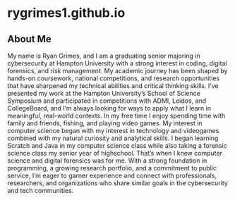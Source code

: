 # rygrimes1.github.io

<h2>About Me</h2>
<p>
  My name is Ryan Grimes, and I am a
graduating senior majoring in cybersecurity at
Hampton University with a strong interest in coding,
digital forensics, and risk management. My
academic journey has been shaped by hands-on
coursework, national competitions, and research
opportunities that have sharpened my technical
abilities and critical thinking skills. I’ve presented my
work at the Hampton University’s School of Science Symposium and participated in
competitions with ADMI, Leidos, and CollegeBoard, and I’m always looking for ways to
apply what I learn in meaningful, real-world contexts.
In my free time I enjoy spending time with family and friends, fishing, and playing
video games. My interest in computer science began with my interest in technology and
videogames combined with my natural curiosity and analytical skills. I began learning
Scratch and Java in my computer science class while also taking a forensic science
class my senior year of highschool. That’s when I knew computer science and digital
forensics was for me.
With a strong foundation in programming, a growing research portfolio, and a
commitment to public service, I’m eager to garner experience and connect with
professionals, researchers, and organizations who share similar goals in the
cybersecurity and tech communities.
</p>
